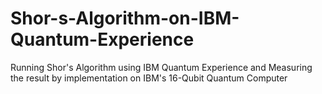 # Shor-s-Algorithm-on-IBM-Quantum-Experience
Running Shor's Algorithm using IBM Quantum Experience and Measuring the result by implementation on IBM's 16-Qubit Quantum Computer
